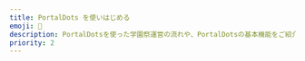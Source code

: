 ```yaml
---
title: PortalDots を使いはじめる
emoji: 🚀
description: PortalDotsを使った学園祭運営の流れや、PortalDotsの基本機能をご紹介します。
priority: 2
---
```

